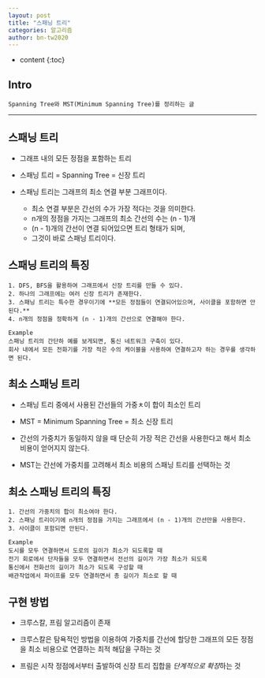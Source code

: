 ```yaml
---
layout: post
title: "스패닝 트리"
categories: 알고리즘
author: bn-tw2020
---
```

* content
{:toc}

## Intro

```
Spanning Tree와 MST(Minimum Spanning Tree)를 정리하는 글
```




----

## 스패닝 트리

* 그래프 내의 모든 정점을 포함하는 트리

* 스패닝 트리 = Spanning Tree = 신장 트리

* 스패닝 트리는 그래프의 최소 연결 부분 그래프이다.
    - 최소 연결 부분은 간선의 수가 가장 적다는 것을 의미한다.
    - n개의 정점을 가지는 그래프의 최소 간선의 수는 (n - 1)개
    - (n - 1)개의 간선이 연결 되어있으면 트리 형태가 되며,
    - 그것이 바로 스패닝 트리이다.

## 스패닝 트리의 특징

```
1. DFS, BFS을 활용하여 그래프에서 신장 트리를 만들 수 있다.
2. 하나의 그래프에는 여러 신장 트리가 존재한다.
3. 스패닝 트리는 특수한 경우이기에 **모든 정점들이 연결되어있으며, 사이클을 포함하면 안된다.**
4. n개의 정점을 정확하게 (n - 1)개의 간선으로 연결해야 한다.

Example
스패닝 트리의 간단하 예를 보게되면, 통신 네트워크 구축이 있다.
회사 내에서 모든 전화기를 가장 적은 수의 케이블을 사용하여 연결하고자 하는 경우를 생각하면 된다.
```

## 최소 스패닝 트리

* 스패닝 트리 중에서 사용된 간선들의 가중ㅊ이 합이 최소인 트리

* MST = Minimum Spanning Tree = 최소 신장 트리

* 간선의 가중치가 동일하지 않을 때 단순히 가장 적은 간선을 사용한다고 해서 최소 비용이 얻어지지 않는다.

* MST는 간선에 가중치를 고려해서 최소 비용의 스패닝 트리를 선택하는 것

## 최소 스패닝 트리의 특징

```
1. 간선의 가중치의 합이 최소여야 한다.
2. 스패닝 트리이기에 n개의 정점을 가지는 그래프에서 (n - 1)개의 간선만을 사용한다.
3. 사이클이 포함되면 안된다.

Example
도시를 모두 연결하면서 도로의 길이가 최소가 되도록할 때
전기 회로에서 단자들을 모두 연결하면서 전선의 길이가 가장 최소가 되도록
통신에서 전화선의 길이가 최소가 되도록 구성할 때
배관작업에서 파이프를 모두 연결하면서 총 길이가 최소로 할 때
```

## 구현 방법

* 크루스칼, 프림 알고리즘이 존재

* 크루스칼은 탐욕적인 방법을 이용하여 가중치를 간선에 할당한 그래프의 모든 정점을 최소 비용으로 연결하는 최적 해답을 구하는 것

* 프림은 시작 정점에서부터 출발하여 신장 트리 집합을 *단계적으로 확장*하는 것